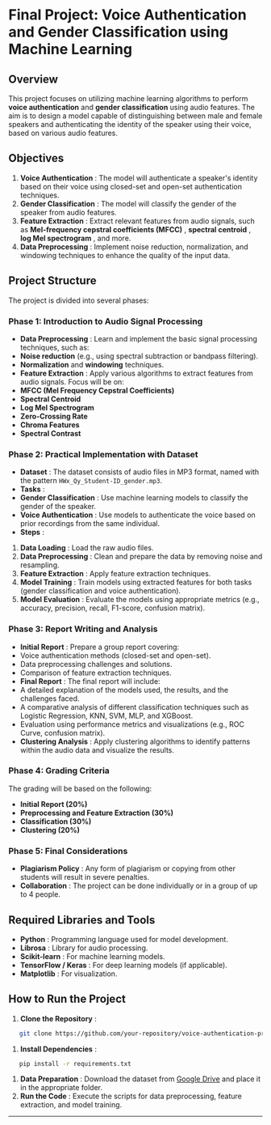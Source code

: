 

# Final Project: Voice Authentication and Gender Classification using Machine Learning

## Overview

This project focuses on utilizing machine learning algorithms to perform **voice authentication** and **gender classification** using audio features. The aim is to design a model capable of distinguishing between male and female speakers and authenticating the identity of the speaker using their voice, based on various audio features.

## Objectives

1. **Voice Authentication** : The model will authenticate a speaker's identity based on their voice using closed-set and open-set authentication techniques.
2. **Gender Classification** : The model will classify the gender of the speaker from audio features.
3. **Feature Extraction** : Extract relevant features from audio signals, such as  **Mel-frequency cepstral coefficients (MFCC)** ,  **spectral centroid** ,  **log Mel spectrogram** , and more.
4. **Data Preprocessing** : Implement noise reduction, normalization, and windowing techniques to enhance the quality of the input data.

## Project Structure

The project is divided into several phases:

### Phase 1: Introduction to Audio Signal Processing

* **Data Preprocessing** : Learn and implement the basic signal processing techniques, such as:
* **Noise reduction** (e.g., using spectral subtraction or bandpass filtering).
* **Normalization** and **windowing** techniques.
* **Feature Extraction** : Apply various algorithms to extract features from audio signals. Focus will be on:
* **MFCC (Mel Frequency Cepstral Coefficients)**
* **Spectral Centroid**
* **Log Mel Spectrogram**
* **Zero-Crossing Rate**
* **Chroma Features**
* **Spectral Contrast**

### Phase 2: Practical Implementation with Dataset

* **Dataset** : The dataset consists of audio files in MP3 format, named with the pattern `HWx_Qy_Student-ID_gender.mp3`.
* **Tasks** :
* **Gender Classification** : Use machine learning models to classify the gender of the speaker.
* **Voice Authentication** : Use models to authenticate the voice based on prior recordings from the same individual.
* **Steps** :

1. **Data Loading** : Load the raw audio files.
2. **Data Preprocessing** : Clean and prepare the data by removing noise and resampling.
3. **Feature Extraction** : Apply feature extraction techniques.
4. **Model Training** : Train models using extracted features for both tasks (gender classification and voice authentication).
5. **Model Evaluation** : Evaluate the models using appropriate metrics (e.g., accuracy, precision, recall, F1-score, confusion matrix).

### Phase 3: Report Writing and Analysis

* **Initial Report** : Prepare a group report covering:
* Voice authentication methods (closed-set and open-set).
* Data preprocessing challenges and solutions.
* Comparison of feature extraction techniques.
* **Final Report** : The final report will include:
* A detailed explanation of the models used, the results, and the challenges faced.
* A comparative analysis of different classification techniques such as Logistic Regression, KNN, SVM, MLP, and XGBoost.
* Evaluation using performance metrics and visualizations (e.g., ROC Curve, confusion matrix).
* **Clustering Analysis** : Apply clustering algorithms to identify patterns within the audio data and visualize the results.

### Phase 4: Grading Criteria

The grading will be based on the following:

* **Initial Report (20%)**
* **Preprocessing and Feature Extraction (30%)**
* **Classification (30%)**
* **Clustering (20%)**

### Phase 5: Final Considerations

* **Plagiarism Policy** : Any form of plagiarism or copying from other students will result in severe penalties.
* **Collaboration** : The project can be done individually or in a group of up to 4 people.

## Required Libraries and Tools

* **Python** : Programming language used for model development.
* **Librosa** : Library for audio processing.
* **Scikit-learn** : For machine learning models.
* **TensorFlow / Keras** : For deep learning models (if applicable).
* **Matplotlib** : For visualization.

## How to Run the Project

1. **Clone the Repository** :

```bash
   git clone https://github.com/your-repository/voice-authentication-project.git
```

1. **Install Dependencies** :

```bash
   pip install -r requirements.txt
```

1. **Data Preparation** : Download the dataset from [Google Drive](https://drive.google.com/drive/folders/1pq_jGqdBda_QjNnK2yAzD4N2grbPF8Rs?usp=sharing) and place it in the appropriate folder.
2. **Run the Code** : Execute the scripts for data preprocessing, feature extraction, and model training.

---

